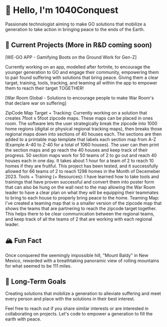 # 👋 Hello, I'm 1040Conquest

Passionate technologist aiming to make GO solutions that mobilize a generation to take action in bringing peace to the ends of the Earth. 

## 🚀 Current Projects (More in R&D coming soon)

[WE-GO APP - Gamifying Boots on the Ground Work for Gen-Z]

Currently working on an app, modelled after fortnite, to encourage the younger generation to GO and engage their community, empowering them to pair found suffering with solutions that bring peace. Giving them a clear target, training, tools, tracking, and teaming all within the app to empower them to reach their target TOGETHER! 

[War Room Global - Solutions to encourage people to make War Room's that declare war on suffering]

ZipCode Map Target + Tracking: Currently working on a solution that creates 7foot x 5foot zipcode maps. These maps can be placed in ones room. The software lets the user strategically break the zipcode into 1000 home regions (digital or physical regional tracking maps), then breaks those regional maps down into sections of 40 houses each. The sections are then added to a printable map template that labels each section map from A-Z (Example A-40 to Z-40 for a total of 1060 houses). The user can then print the section maps and go reach the 40 houses and keep track of their progress. 50 section maps work for 50 teams of 2 to go out and reach 40 houses each in one day. It takes about 1 hour for a team of 2 to reach 10 homes if they are fruitful. This project has been tested, and it successfully allowed for 66 teams of 2 to reach 1298 homes in the Month of Decemeber 2023.
Tools + Training (+ Resources): I have learned how to take tools and trainings that have proven successful and convert them into poster form that can also be hung on the wall next to the map allowing the War Room leader to have a clear plan on what they will be equipping their teammates to bring to each house to properly bring peace to the home.
Teaming Map: I've created a teaming map that is a smaller version of the zipcode map that shows the teams that are partnering to reach the zipcode target together. This helps there to be clear communication between the regional teams, and keep track of all the teams of 2 that are working with each regional leader.  

## 🏔️ Fun Fact

Once conquered the seemingly impossible hill, "Mount Baldy" in New Mexico, rewarded with a breathtaking panoramic view of rolling mountains for what seemed to be 111 miles.

## 🎯 Long-Term Goals

Creating solutions that mobilize a generation to alleviate suffering and meet every person and place with the solutions in their best interest. 

Feel free to reach out if you share similar interests or are interested in collaborating on projects. Let's code to empower a generation to fill the earth with peace.
